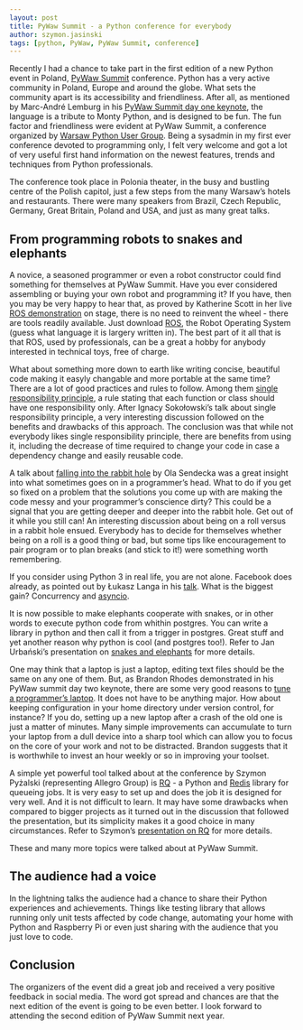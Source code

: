 ```yaml
---
layout: post
title: PyWaw Summit - a Python conference for everybody
author: szymon.jasinski
tags: [python, PyWaw, PyWaw Summit, conference]
---
```


Recently I had a chance to take part in the first edition of a new Python event in Poland, [PyWaw 
Summit](http://summit.pywaw.org/) conference. Python has a very active community in Poland, Europe and around the globe. 
What sets the community apart is its accessibility and friendliness. After all, as mentioned by Marc-André Lemburg in 
his [PyWaw Summit day one keynote](https://downloads.egenix.com/python/PyWaw-Summit-2015-Python-Community-Keynote.pdf), 
the language is a tribute to Monty Python, and is designed to be fun. The fun factor and friendliness were evident at 
PyWaw Summit, a conference organized by [Warsaw Python User Group](http://pywaw.org/). Being a sysadmin in my first ever 
conference devoted to programming only, I felt very welcome and got a lot of very useful first hand information on the 
newest features, trends and techniques from Python professionals.

The conference took place in Polonia theater, in the busy and bustling centre of the Polish capitol, just a few steps 
from the many Warsaw’s hotels and restaurants. There were many speakers from Brazil, Czech Republic, Germany, Great 
Britain, Poland and USA, and just as many great talks.

## From programming robots to snakes and elephants

A novice, a seasoned programmer or even a robot constructor could find something for themselves at PyWaw Summit. Have 
you ever considered assembling or buying your own robot and programming it? If you have, then you may be very happy to 
hear that, as proved by Katherine Scott in her live [ROS 
demonstration](https://github.com/kscottz/PyCon2015Talk/blob/master/RobotsRobotsRARARA.ipynb) on stage, there is no need 
to reinvent the wheel - there are tools readily available. Just download [ROS](http://www.ros.org/), the Robot Operating 
System (guess what language it is largery written in). The best part of it all that is that ROS, used by professionals, 
can be a great a hobby for anybody interested in technical toys, free of charge. 

What about something more down to earth like writing concise, beautiful code making it easyly changable and more 
portable at the same time? There are a lot of good practices and rules to follow. Among them [single responsibility 
principle](http://ignacysokolowski.github.io/single-responsibility-principle-talk/), a rule stating that each function 
or class should have one responsibility only. After Ignacy Sokołowski’s talk about single responsibility principle, a 
very interesting discussion followed on the benefits and drawbacks of this approach. The conclusion was that while not 
everybody likes single responsibility principle, there are benefits from using it, including the decrease of time 
required to change your code in case a dependency change and easily reusable code.

A talk about [falling into the rabbit hole](https://speakerdeck.com/asendecka/into-the-rabbit-hole) by Ola Sendecka was 
a great insight into what sometimes goes on in a programmer’s head. What to do if you get so fixed on a problem that the 
solutions you come up with are making the code messy and your programmer’s conscience dirty? This could be a signal that 
you are getting deeper and deeper into the rabbit hole. Get out of it while you still can! An interesting discussion 
about being on a roll versus in a rabbit hole ensued. Everybody has to decide for themselves whether being on a roll is 
a good thing or bad, but some tips like encouragement to pair program or to plan breaks (and stick to it!) were 
something worth remembering.

If you consider using Python 3 in real life, you are not alone. Facebook does already, as pointed out by Łukasz Langa in 
his [talk](http://fb.me/call-me-later). What is the biggest gain?  Concurrency and 
[asyncio](https://docs.python.org/3/library/asyncio.html).

It is now possible to make elephants cooperate with snakes, or in other words to execute python code from whithin 
postgres. You can write a library in python and then call it from a trigger in postgres. Great stuff and yet another 
reason why python is cool (and postgres too!). Refer to Jan Urbański’s presentation on [snakes and 
elephants](https://wulczer.org/pywaw-summit.pdf) for more details.

One may think that a laptop is just a laptop, editing text files should be the same on any one of them. But, as Brandon 
Rhodes demonstrated in his PyWaw summit day two keynote, there are some very good reasons to [tune a programmer’s 
laptop](http://rhodesmill.org/brandon/slides/2015-05-pywaw/keynote/). It does not have to be anything major. How about 
keeping configuration in your home directory under version control, for instance? If you do, setting up a new laptop 
after a crash of the old one is just a matter of minutes. Many simple improvements can accumulate to turn your laptop 
from a dull device into a sharp tool which can allow you to focus on the core of your work and not to be distracted. 
Brandon suggests that it is worthwhile to invest an hour weekly or so in improving your toolset.

A simple yet powerful tool talked about at the conference by Szymon Pyżalski (representing Allegro Group) is 
[RQ](http://python-rq.org/) - a Python and [Redis](http://redis.io/) library for queueing jobs. It is very easy to set 
up and does the job it is designed for very well. And it is not difficult to learn. It may have some drawbacks when 
compared to bigger projects as it turned out in the discussion that followed the presentation, but its simplicity makes 
it a good choice in many circumstances. Refer to Szymon’s [presentation on RQ](https://github.com/zefciu/rq-pywaw) for 
more details.

These and many more topics were talked about at PyWaw Summit.

## The audience had a voice

In the lightning talks the audience had a chance to share their Python experiences and achievements. Things like testing 
library that allows running only unit tests affected by code change, automating your home with Python and Raspberry Pi 
or even just sharing with the audience that you just love to code. 

## Conclusion

The organizers of the event did a great job and received a very positive feedback in social media. The word got spread 
and chances are that the next edition of the event is going to be even better. I look forward to attending the second 
edition of PyWaw Summit next year.
